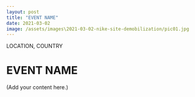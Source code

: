 ```yaml
---
layout: post
title: "EVENT NAME"
date: 2021-03-02
image: /assets/images\2021-03-02-nike-site-demobilization/pic01.jpg
---
```


<span class="date">LOCATION, COUNTRY</span>

# EVENT NAME

(Add your content here.)
